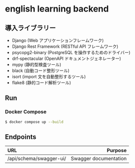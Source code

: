 # english learning backend

## 導入ライブラリー

- Django (Web アプリケーションフレームワーク)
- Django Rest Framework (RESTful API フレームワーク)
- psycopg2-binary (PostgreSQL を操作するためのドライバー)
- drf-spectacular (OpenAPI ドキュメントジェネレーター)
- mypy (静的型検査ツール)
- black (自動コード整形ツール)
- isort (import 文を自動整形するツール)
- flake8 (静的コード解析ツール)

## Run

### Docker Compose

```sh
$ docker compose up --build
```

## Endpoints

| URL                     |               Purpose |
| :---------------------- | --------------------: |
| /api/schema/swagger-ui/ | Swagger documentation |
